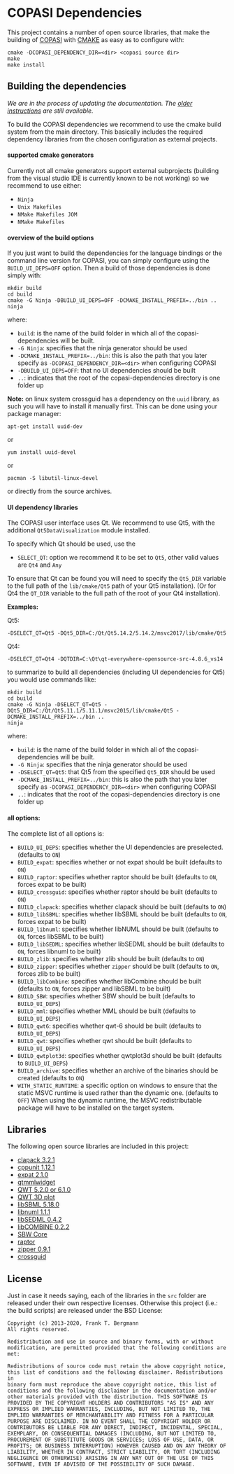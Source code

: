 # COPASI Dependencies
This project contains a number of open source libraries, that make the building of [COPASI](http://copasi.org "COPASI") with [CMAKE](http://www.cmake.org/) as easy as to configure with: 

	cmake -DCOPASI_DEPENDENCY_DIR=<dir> <copasi source dir>  
	make  
	make install

## Building the dependencies

*We are in the process of updating the documentation. The [older instructions](./older_instructions.md) are still available.*


To build the COPASI dependencies we recommend to use the cmake build system from the main directory. This basically includes the required dependency libraries from the chosen configuration as external projects. 

#### supported cmake generators 
Currently not all cmake generators support external subprojects (building from the visual studio IDE is currently known to be not working) so we recommend to use either: 

  * `Ninja`
  * `Unix Makefiles`
  * `NMake Makefiles JOM`
  * `NMake Makefiles` 

#### overview of the build options
If you just want to build the dependencies for the language bindings or the command line version for COPASI, you can simply configure using the `BUILD_UI_DEPS=OFF` option. Then a build of those dependencies is done simply with: 

	mkdir build
	cd build
	cmake -G Ninja -DBUILD_UI_DEPS=OFF -DCMAKE_INSTALL_PREFIX=../bin ..
	ninja

where:

* `build`: is the name of the build folder in which all of the copasi-dependencies will be built.
* `-G Ninja`: specifies that the ninja generator should be used
* `-DCMAKE_INSTALL_PREFIX=../bin`:  this is also the path that you later specify as `-DCOPASI_DEPENDENCY_DIR=<dir>` when configuring COPASI
* `-DBUILD_UI_DEPS=OFF`: that no UI dependencies should be built 
* `..`: indicates that the root of the copasi-dependencies directory is one folder up


**Note:** on linux system crossguid has a dependency on the `uuid` library, as such you will have to install it manually first. This can be done using your package manager:

	apt-get install uuid-dev

or 

	yum install uuid-devel

 or

 	pacman -S libutil-linux-devel

or directly from the source archives. 

#### UI dependency libraries
The COPASI user interface uses Qt. We recommend to use Qt5, with the additional `Qt5DataVisualization` module installed. 

To specify which Qt should be used, use the 

  * `SELECT_QT`: option we recommend it to be set to `Qt5`, other valid values are `Qt4` and `Any`
  
To ensure that Qt can be found you will need to specify the `Qt5_DIR` variable to the full path of the `lib/cmake/Qt5` path of your Qt5 installation). (Or for Qt4 the `QT_DIR` variable to the full path of the root of your Qt4 installation). 

**Examples:** 

Qt5:

	-DSELECT_QT=Qt5 -DQt5_DIR=C:/Qt/Qt5.14.2/5.14.2/msvc2017/lib/cmake/Qt5
 
Qt4: 

	-DSELECT_QT=Qt4 -DQTDIR=C:\Qt\qt-everywhere-opensource-src-4.8.6_vs14

to summarize to build all dependencies (including UI dependencies for Qt5) you would use commands like: 

	mkdir build
	cd build
	cmake -G Ninja -DSELECT_QT=Qt5 -DQt5_DIR=C:/Qt/Qt5.11.1/5.11.1/msvc2015/lib/cmake/Qt5 -DCMAKE_INSTALL_PREFIX=../bin ..
    ninja

where: 

* `build`: is the name of the build folder in which all of the copasi-dependencies will be built.
* `-G Ninja`: specifies that the ninja generator should be used
* `-DSELECT_QT=Qt5`: that Qt5 from the specified `Qt5_DIR` should be used
* `-DCMAKE_INSTALL_PREFIX=../bin`:  this is also the path that you later specify as `-DCOPASI_DEPENDENCY_DIR=<dir>` when configuring COPASI
* `..`: indicates that the root of the copasi-dependencies directory is one folder up


#### all options:
The complete list of all options is: 
 
* `BUILD_UI_DEPS`: specifies whether the UI dependencies are preselected. (defaults to `ON`)
* `BUILD_expat`: specifies whether or not expat should be built (defaults to `ON`)
* `BUILD_raptor`: specifies whether raptor should be built (defaults to `ON`, forces expat to be built)
* `BUILD_crossguid`: specifies whether raptor should be built (defaults to `ON`)
* `BUILD_clapack`: specifies whether clapack should be built (defaults to `ON`)
* `BUILD_libSBML`: specifies whether libSBML should be built (defaults to `ON`, forces expat to be built)
* `BUILD_libnuml`: specifies whether libNUML should be built (defaults to `ON`, forces libSBML to be built)
* `BUILD_libSEDML`: specifies whether libSEDML should be built (defaults to `ON`, forces libnuml to be built)
* `BUILD_zlib`: specifies whether zlib should be built (defaults to `ON`)
* `BUILD_zipper`: specifies whether `zipper` should be built (defaults to `ON`, forces zlib to be built)
* `BUILD_libCombine`: specifies whether libCombine should be built (defaults to `ON`, forces zipper and libSBML to be built)
* `BUILD_SBW`: specifies whether SBW should be built (defaults to `BUILD_UI_DEPS`)
* `BUILD_mml`: specifies whether MML should be built (defaults to `BUILD_UI_DEPS`)
* `BUILD_qwt6`: specifies whether qwt-6 should be built (defaults to `BUILD_UI_DEPS`)
* `BUILD_qwt`: specifies whether qwt should be built (defaults to `BUILD_UI_DEPS`) 
* `BUILD_qwtplot3d`: specifies whether qwtplot3d should be built (defaults to `BUILD_UI_DEPS`)
* `BUILD_archive`: specifies whether an archive of the binaries should be created (defaults to `ON`)
* `WITH_STATIC_RUNTIME`: a specific option on windows to ensure that the static MSVC runtime is used rather than the dynamic one. (defaults to `OFF`) When using the dynamic runtime, the MSVC redistributable package will have to be installed on the target system. 


## Libraries
The following open source libraries are included in this project: 

- [clapack 3.2.1](http://www.netlib.org/clapack/)
- [cppunit 1.12.1](http://sourceforge.net/projects/cppunit/)
- [expat 2.1.0](http://expat.sourceforge.net/)
- [qtmmlwidget](https://code.qt.io/cgit/qt-solutions/qt-solutions.git/tree/qtmmlwidget?id=0787fe5befa2bbadf9fff1956a3e53e14c9a480f)
- [QWT 5.2.0 or 6.1.0](http://qwt.sourceforge.net/)
- [QWT 3D plot](http://qwtplot3d.sourceforge.net/)
- [libSBML 5.18.0](http://sbml.org/Software/libSBML)
- [libnuml 1.1.1](https://github.com/numl/numl)
- [libSEDML 0.4.2](https://github.com/fbergmann/libSEDML)
- [libCOMBINE 0.2.2](https://github.com/sbmlteam/libCombine)
- [SBW Core](http://sbw.sourceforge.net/)
- [raptor](http://librdf.org/raptor/)
- [zipper 0.9.1](https://github.com/fbergmann/zipper)
- [crossguid](https://github.com/graeme-hill/crossguid)

## License
Just in case it needs saying, each of the libraries in the `src` folder are released under their own respective licenses. Otherwise this project (i.e.: the build scripts) are released under the BSD License: 

```
Copyright (c) 2013-2020, Frank T. Bergmann  
All rights reserved. 

Redistribution and use in source and binary forms, with or without 
modification, are permitted provided that the following conditions are 
met: 

Redistributions of source code must retain the above copyright notice, 
this list of conditions and the following disclaimer. Redistributions in 
binary form must reproduce the above copyright notice, this list of 
conditions and the following disclaimer in the documentation and/or 
other materials provided with the distribution. THIS SOFTWARE IS 
PROVIDED BY THE COPYRIGHT HOLDERS AND CONTRIBUTORS "AS IS" AND ANY 
EXPRESS OR IMPLIED WARRANTIES, INCLUDING, BUT NOT LIMITED TO, THE 
IMPLIED WARRANTIES OF MERCHANTABILITY AND FITNESS FOR A PARTICULAR 
PURPOSE ARE DISCLAIMED. IN NO EVENT SHALL THE COPYRIGHT HOLDER OR 
CONTRIBUTORS BE LIABLE FOR ANY DIRECT, INDIRECT, INCIDENTAL, SPECIAL, 
EXEMPLARY, OR CONSEQUENTIAL DAMAGES (INCLUDING, BUT NOT LIMITED TO, 
PROCUREMENT OF SUBSTITUTE GOODS OR SERVICES; LOSS OF USE, DATA, OR 
PROFITS; OR BUSINESS INTERRUPTION) HOWEVER CAUSED AND ON ANY THEORY OF 
LIABILITY, WHETHER IN CONTRACT, STRICT LIABILITY, OR TORT (INCLUDING 
NEGLIGENCE OR OTHERWISE) ARISING IN ANY WAY OUT OF THE USE OF THIS 
SOFTWARE, EVEN IF ADVISED OF THE POSSIBILITY OF SUCH DAMAGE. 

```
